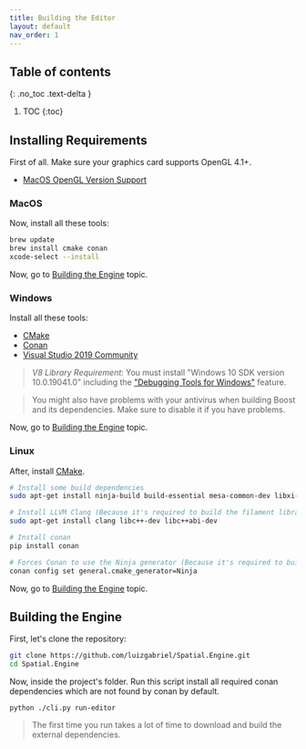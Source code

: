 ```yaml
---
title: Building the Editor
layout: default
nav_order: 1
---
```


## Table of contents
{: .no_toc .text-delta }

1. TOC
{:toc}



## Installing Requirements

First of all. Make sure your graphics card supports OpenGL 4.1+.
- [MacOS OpenGL Version Support](https://support.apple.com/HT202823)

### MacOS
Now, install all these tools:
```sh
brew update
brew install cmake conan
xcode-select --install
```

Now, go to [Building the Engine](#building-the-engine) topic.

### Windows
Install all these tools:
- [CMake](https://cmake.org/download/)
- [Conan](https://conan.io/downloads.html)
- [Visual Studio 2019 Community](https://my.visualstudio.com/Downloads?q=visual%20studio%20community%202019&wt.mc_id=o~msft~vscom~older-downloads)
> *V8 Library Requirement:*
> You must install "Windows 10 SDK version 10.0.19041.0" including the ["Debugging Tools for Windows"](https://docs.microsoft.com/en-us/windows-hardware/drivers/debugger/debugger-download-tools#:~:text=If%20the%20Windows%20SDK%20is,add%20Debugging%20Tools%20for%20Windows.) feature.

> You might also have problems with your antivirus when building Boost and its dependencies. Make sure to disable it if you have problems.

Now, go to [Building the Engine](#building-the-engine) topic.

### Linux
After, install [CMake](https://cmake.org/install/).

```sh
# Install some build dependencies
sudo apt-get install ninja-build build-essential mesa-common-dev libxi-dev libxxf86vm-dev 

# Install LLVM Clang (Because it's required to build the filament library)
sudo apt-get install clang libc++-dev libc++abi-dev

# Install conan
pip install conan 

# Forces Conan to use the Ninja generator (Because it's required to build the filament library)
conan config set general.cmake_generator=Ninja
```

Now, go to [Building the Engine](#building-the-engine) topic.

## Building the Engine

First, let's clone the repository:
```sh
git clone https://github.com/luizgabriel/Spatial.Engine.git
cd Spatial.Engine
```

Now, inside the project's folder. Run this script install all required conan dependencies which are not found by conan by default.
```
python ./cli.py run-editor
```

> The first time you run takes a lot of time to download and build the external dependencies.